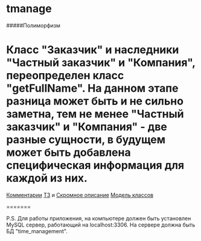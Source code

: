 tmanage
=======
#####Полиморфизм

Класс "Заказчик" и наследники "Частный заказчик" и "Компания", переопределен класс "getFullNamе".
На данном этапе разница может быть и не сильно заметна, тем не менее "Частный заказчик" и "Компания" - две разные сущности, в будущем может быть добавлена специфическая информация для каждой из них.
=======

[Комментарии](https://github.com/MartinSolie/tmanage/issues/1)
[ТЗ](https://github.com/MartinSolie/tmanage/wiki/Technical-assignment) и [Скромное описание](https://github.com/MartinSolie/tmanage/wiki/Introducing)
[Модель классов](https://github.com/MartinSolie/tmanage/wiki/Class-diagram)

=======

P.S.
Для работы приложения, на компьютере должен быть установлен MySQL сервер, работающий на localhost:3306. На сервере должна быть БД "time_management".
